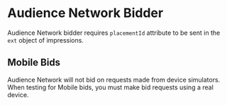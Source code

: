 # Audience Network Bidder

Audience Network bidder requires `placementId` attribute to be sent in the `ext` object of impressions. 

## Mobile Bids

Audience Network will not bid on requests made from device simulators.
When testing for Mobile bids, you must make bid requests using a real device.